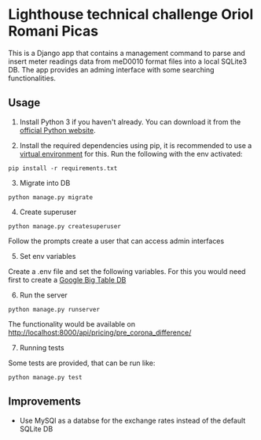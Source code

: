 # Lighthouse technical challenge Oriol Romani Picas
This is a Django app that contains a management command to parse and insert meter readings data from meD0010 format files into a local SQLite3 DB. The app provides an adming interface with some searching functionalities.

## Usage

1. Install Python 3 if you haven't already. You can download it from the [official Python website](https://www.python.org/downloads/).

2. Install the required dependencies using pip, it is recommended to use a [virtual environment](https://docs.python.org/3/library/venv.html) for this. Run the following with the env activated:

```pip install -r requirements.txt```

3. Migrate into DB

```python manage.py migrate```

4. Create superuser

```python manage.py createsuperuser```

Follow the prompts create a user that can access admin interfaces

5. Set env variables

Create a .env file and set the following variables. For this you would need first to create a [Google Big Table DB](https://cloud.google.com/bigtable?hl=es)

6. Run the server

```python manage.py runserver```

The functionality would be available on [http://localhost:8000/api/pricing/pre_corona_difference/](http://localhost:8000/api/pricing/pre_corona_difference/)

7. Running tests

Some tests are provided, that can be run like:

```python manage.py test```

## Improvements

- Use MySQl as a databse for the exchange rates instead of the default SQLite DB
